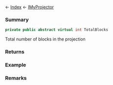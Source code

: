 ← [Index](Api-Index) ← [IMyProjector](Sandbox.ModAPI.Ingame.IMyProjector)

### Summary

```csharp
private public abstract virtual int TotalBlocks
```

Total number of blocks in the projection

### Returns

### Example

### Remarks

